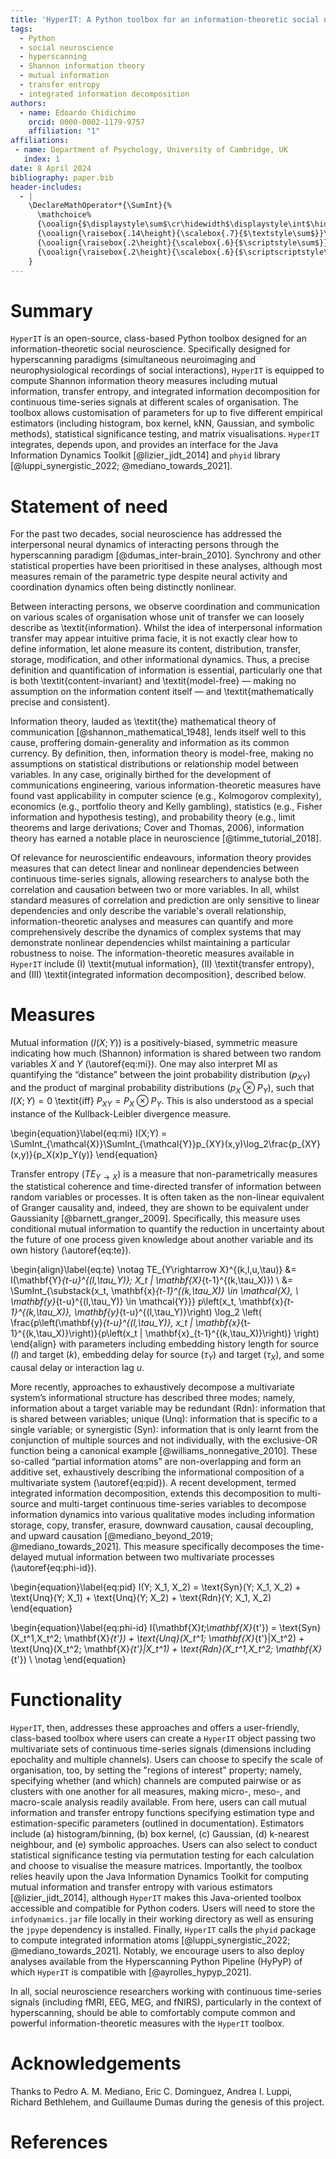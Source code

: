 ```yaml
---
title: 'HyperIT: A Python toolbox for an information-theoretic social neuroscience'
tags:
  - Python
  - social neuroscience
  - hyperscanning
  - Shannon information theory
  - mutual information
  - transfer entropy
  - integrated information decomposition
authors:
  - name: Edoardo Chidichimo
    orcid: 0000-0002-1179-9757
    affiliation: "1" 
affiliations:
 - name: Department of Psychology, University of Cambridge, UK
   index: 1
date: 8 April 2024
bibliography: paper.bib
header-includes:
  - |
    \DeclareMathOperator*{\SumInt}{%
      \mathchoice%
      {\ooalign{$\displaystyle\sum$\cr\hidewidth$\displaystyle\int$\hidewidth\cr}}%
      {\ooalign{\raisebox{.14\height}{\scalebox{.7}{$\textstyle\sum$}}\cr\hidewidth$\textstyle\int$\hidewidth\cr}}%
      {\ooalign{\raisebox{.2\height}{\scalebox{.6}{$\scriptstyle\sum$}}\cr$\scriptstyle\int$\cr}}%
      {\ooalign{\raisebox{.2\height}{\scalebox{.6}{$\scriptscriptstyle\sum$}}\cr$\scriptscriptstyle\int$\cr}}%
    }
---
```



# Summary

`HyperIT` is an open-source, class-based Python toolbox designed for an information-theoretic social neuroscience. Specifically designed for hyperscanning paradigms (simultaneous neuroimaging and neurophysiological recordings of social interactions), `HyperIT` is equipped to compute Shannon information theory measures including mutual information, transfer entropy, and integrated information decomposition for continuous time-series signals at different scales of organisation. The toolbox allows customisation of parameters for up to five different empirical estimators (including histogram, box kernel, kNN, Gaussian, and symbolic methods), statistical significance testing, and matrix visualisations. `HyperIT` integrates, depends upon, and provides an interface for the Java Information Dynamics Toolkit [@lizier_jidt_2014] and `phyid` library [@luppi_synergistic_2022; @mediano_towards_2021].


# Statement of need

For the past two decades, social neuroscience has addressed the interpersonal neural dynamics of interacting persons through the hyperscanning paradigm [@dumas_inter-brain_2010]. Synchrony and other statistical properties have been prioritised in these analyses, although most measures remain of the parametric type despite neural activity and coordination dynamics often being distinctly nonlinear. 

Between interacting persons, we observe coordination and communication on various scales of organisation whose unit of transfer we can loosely describe as \textit{information}. Whilst the idea of interpersonal information transfer may appear intuitive prima facie, it is not exactly clear how to define information, let alone measure its content, distribution, transfer, storage, modification, and other informational dynamics. Thus, a precise definition and quantification of information is essential, particularly one that is both \textit{content-invariant} and \textit{model-free} — making no assumption on the information content itself — and \textit{mathematically precise and consistent}.

Information theory, lauded as \textit{the} mathematical theory of communication [@shannon_mathematical_1948], lends itself well to this cause, proffering domain-generality and information as its common currency. By definition, then, information theory is model-free, making no assumptions on statistical distributions or relationship model between variables. In any case, originally birthed for the development of communications engineering, various information-theoretic measures have found vast applicability in computer science (e.g., Kolmogorov complexity), economics (e.g., portfolio theory and Kelly gambling), statistics (e.g., Fisher information and hypothesis testing), and probability theory (e.g., limit theorems and large derivations; Cover and Thomas, 2006), information theory has earned a notable place in neuroscience [@timme_tutorial_2018].  

Of relevance for neuroscientific endeavours, information theory provides measures that can detect linear and nonlinear dependencies between continuous time-series signals, allowing researchers to analyse both the correlation and causation between two or more variables. In all, whilst standard measures of correlation and prediction are only sensitive to linear dependencies and only describe the variable's overall relationship, information-theoretic analyses and measures can quantify and more comprehensively describe the dynamics of complex systems that may demonstrate nonlinear dependencies whilst maintaining a particular robustness to noise. The information-theoretic measures available in `HyperIT` include (I) \textit{mutual information}, (II) \textit{transfer entropy}, and (III) \textit{integrated information decomposition}, described below. 


# Measures

Mutual information ($I(X;Y)$) is a positively-biased, symmetric measure indicating how much (Shannon) information is shared between two random variables $X$ and $Y$ (\autoref{eq:mi}). One may also interpret MI as quantifying the “distance” between the joint probability distribution ($p_{XY}$) and the product of marginal probability distributions ($p_X \otimes P_Y$), such that $I(X;Y)=0$ \textit{iff} $P_{XY} = P_{X} \otimes P_{Y}$. This is also understood as a special instance of the Kullback-Leibler divergence measure.

\begin{equation}\label{eq:mi}
    I(X;Y) = \SumInt_{\mathcal{X}}\SumInt_{\mathcal{Y}}p_{XY}(x,y)\log_2\frac{p_{XY}(x,y)}{p_X(x)p_Y(y)} 
\end{equation}

Transfer entropy ($TE_{Y \rightarrow X}$) is a measure that non-parametrically measures the statistical coherence and time-directed transfer of information between random variables or processes. It is often taken as the non-linear equivalent of Granger causality and, indeed, they are shown to be equivalent under Gaussianity [@barnett_granger_2009]. Specifically, this measure uses conditional mutual information to quantify the reduction in uncertainty about the future of one process given knowledge about another variable and its own history (\autoref{eq:te}).

\begin{align}\label{eq:te} \notag
    TE_{Y\rightarrow X}^{(k,l,u,\tau)} &= I(\mathbf{Y}_{t-u}^{(l,\tau_Y)}; X_t | \mathbf{X}_{t-1}^{(k,\tau_X)}) \\ 
    &= \SumInt_{\substack{x_t, \mathbf{x}_{t-1}^{(k,\tau_X)} \in \mathcal{X}, \\ \mathbf{y}_{t-u}^{(l,\tau_Y)} \in \mathcal{Y}}} p\left(x_t, \mathbf{x}_{t-1}^{(k,\tau_X)}, \mathbf{y}_{t-u}^{(l,\tau_Y)}\right) \log_2 \left( \frac{p\left(\mathbf{y}_{t-u}^{(l,\tau_Y)}, x_t | \mathbf{x}_{t-1}^{(k,\tau_X)}\right)}{p\left(x_t | \mathbf{x}_{t-1}^{(k,\tau_X)}\right)} \right)
\end{align} with parameters including embedding history length for source ($l$) and target ($k$), embedding delay for source ($\tau_Y$) and target ($\tau_X$), and some causal delay or interaction lag $u$.

More recently, approaches to exhaustively decompose a multivariate system’s informational structure has described three modes; namely, information about a target variable may be redundant (Rdn): information that is shared between variables; unique (Unq): information that is specific to a single variable; or synergistic (Syn): information that is only learnt from the conjunction of multiple sources and not individually, with the exclusive-OR function being a canonical example [@williams_nonnegative_2010]. These so-called “partial information atoms” are non-overlapping and form an additive set, exhaustively describing the informational composition of a multivariate system (\autoref{eq:pid}). A recent development, termed integrated information decomposition, extends this decomposition to multi-source and multi-target continuous time-series variables to decompose information dynamics into various qualitative modes including information storage, copy, transfer, erasure, downward causation, causal decoupling, and upward causation [@mediano_beyond_2019; @mediano_towards_2021]. This measure specifically decomposes the time-delayed mutual information between two multivariate processes (\autoref{eq:phi-id}).

\begin{equation}\label{eq:pid}
    I(Y; X_1, X_2) = \text{Syn}(Y; X_1, X_2) + \text{Unq}(Y; X_1) + \text{Unq}(Y; X_2) + \text{Rdn}(Y; X_1, X_2) 
\end{equation} 

\begin{equation}\label{eq:phi-id}
    I(\mathbf{X}_t;\mathbf{X}_{t'}) = \text{Syn}(X_t^1,X_t^2; \mathbf{X}_{t'}) + \text{Unq}(X_t^1; \mathbf{X}_{t'}|X_t^2) + \text{Unq}(X_t^2; \mathbf{X}_{t'}|X_t^1) + \text{Rdn}(X_t^1,X_t^2; \mathbf{X}_{t'}) \\ \notag
\end{equation}

# Functionality

`HyperIT`, then, addresses these approaches and offers a user-friendly, class-based toolbox where users can create a `HyperIT` object passing two multivariate sets of continuous time-series signals (dimensions including epochality and multiple channels). Users can choose to specify the scale of organisation, too, by setting the "regions of interest" property; namely, specifying whether (and which) channels are computed pairwise or as clusters with one another for all measures, making micro-, meso-, and macro-scale analysis readily available. From here, users can call mutual information and transfer entropy functions specifying estimation type and estimation-specific parameters (outlined in documentation). Estimators include (a) histogram/binning, (b) box kernel, (c) Gaussian, (d) k-nearest neighbour, and (e) symbolic approaches. Users can also select to conduct statistical significance testing via permutation testing for each calculation and choose to visualise the measure matrices. Importantly, the toolbox relies heavily upon the Java Information Dynamics Toolkit for computing mutual information and transfer entropy with various estimators [@lizier_jidt_2014], although `HyperIT` makes this Java-oriented toolbox accessible and compatible for Python coders. Users will need to store the `infodynamics.jar` file locally in their working directory as well as ensuring the `jpype` dependency is installed. Finally, `HyperIT` calls the `phyid` package to compute integrated information atoms [@luppi_synergistic_2022; @mediano_towards_2021]. Notably, we encourage users to also deploy analyses available from the Hyperscanning Python Pipeline (HyPyP) of which `HyperIT` is compatible with [@ayrolles_hypyp_2021].

In all, social neuroscience researchers working with continuous time-series signals (including fMRI, EEG, MEG, and fNIRS), particularly in the context of hyperscanning, should be able to comfortably compute common and powerful information-theoretic measures with the `HyperIT` toolbox.



# Acknowledgements

Thanks to Pedro A. M. Mediano, Eric C. Dominguez, Andrea I. Luppi, Richard Bethlehem, and Guillaume Dumas during the genesis of this project.

# References